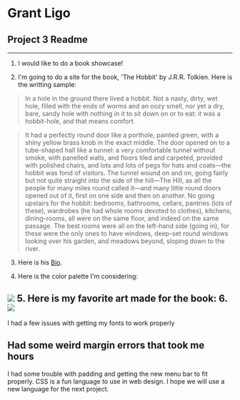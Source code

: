 # Grant Ligo

## Project 3 Readme
---
1. I would like to do a book showcase!

2. I'm going to do a site for the book, 'The Hobbit' by J.R.R. Tolkien. Here is the writting sample:

>In a hole in the ground there lived a hobbit. Not a nasty, dirty, wet hole, filled with the ends of worms and an oozy smell, nor yet a dry, bare, sandy hole with nothing in it to sit down on or to eat: it was a hobbit-hole, and that means comfort.

>It had a perfectly round door like a porthole, painted green, with a shiny yellow brass knob in the exact middle. The door opened on to a tube-shaped hall like a tunnel: a very comfortable tunnel without smoke, with panelled walls, and floors tiled and carpeted, provided with polished chairs, and lots and lots of pegs for hats and coats—the hobbit was fond of visitors. The tunnel wound on and on, going fairly but not quite straight into the side of the hill—The Hill, as all the people for many miles round called it—and many little round doors opened out of it, first on one side and then on another. No going upstairs for the hobbit: bedrooms, bathrooms, cellars, pantries (lots of these), wardrobes (he had whole rooms devoted to clothes), kitchens, dining-rooms, all were on the same floor, and indeed on the same passage. The best rooms were all on the left-hand side (going in), for these were the only ones to have windows, deep-set round windows looking over his garden, and meadows beyond, sloping down to the river.

3. Here is his [Bio](https://www.tolkiensociety.org/author/biography/).

4. Here is the color palette I'm considering:

![](https://coolors.co/export/png/ceec97-00a676-f7f9f9-a76d60-601700)
5. Here is my favorite art made for the book:
6.
![](https://i.pinimg.com/originals/ea/d8/7f/ead87f4430d93fec2a7c77b82233b85a.gif)
---
I had a few issues with getting my fonts to work properly

Had some weird margin errors that took me hours
---
I had some trouble with padding and getting the new menu bar to fit properly. CSS is a fun language to use in web design. I hope we will use a new language for the next project.
